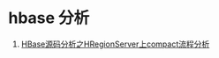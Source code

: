 hbase 分析
=====================

1. [HBase源码分析之HRegionServer上compact流程分析](./markdown/HBase源码分析之HRegionServer上compact流程分析.md)